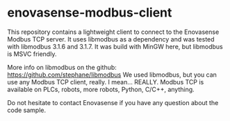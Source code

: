 # enovasense-modbus-client

This repository contains a lightweight client to connect to the 
Enovasense Modbus TCP server. It uses libmodbus as a dependency and was 
tested with libmodbus 3.1.6 and 3.1.7. It was build with MinGW here, but 
libmodbus is MSVC friendly.

More info on libmodbus on the github: https://github.com/stephane/libmodbus
We used libmodbus, but you can use any Modbus TCP client, really. I mean... REALLY. Modbus TCP is available on 
PLCs, robots, more robots, Python, C/C++, anything.

Do not hesitate to contact Enovasense if you have any question about the code sample.
